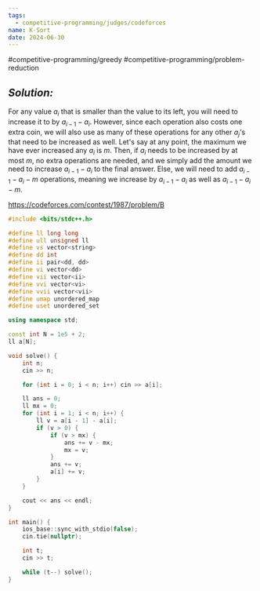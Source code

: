 ```yaml
---
tags:
  - competitive-programming/judges/codeforces
name: K-Sort
date: 2024-06-30
---
```

#competitive-programming/greedy #competitive-programming/problem-reduction
## _Solution:_
For any value $a_i$ that is smaller than the value to its left, you will need to increase it to by $a_{i-1}-a_i$. However, since each operation also costs one extra coin, we will also use as many of these operations for any other $a_j$'s that need to be increased as well. Let's say at any point, the maximum we have ever increased any $a_i$ is $m$. Then, if $a_i$ needs to be increased by at most $m$, no extra operations are needed, and we simply add the amount we need to increase $a_{i-1}-a_i$ to the final answer. Else, we will need to add $a_{i-1}-a_i-m$ operations, meaning we increase by $a_{i-1}-a_i$ as well as $a_{i-1}-a_i-m$.

https://codeforces.com/contest/1987/problem/B
```cpp
#include <bits/stdc++.h>

#define ll long long
#define ull unsigned ll
#define vs vector<string>
#define dd int
#define ii pair<dd, dd>
#define vi vector<dd>
#define vii vector<ii>
#define vvi vector<vi>
#define vvii vector<vii>
#define umap unordered_map
#define uset unordered_set

using namespace std;

const int N = 1e5 + 2;
ll a[N];

void solve() {
    int n;
    cin >> n;

    for (int i = 0; i < n; i++) cin >> a[i];

    ll ans = 0;
    ll mx = 0;
    for (int i = 1; i < n; i++) {
        ll v = a[i - 1] - a[i];
        if (v > 0) {
            if (v > mx) {
                ans += v - mx;
                mx = v;
            }
            ans += v;
            a[i] += v;
        }
    }

    cout << ans << endl;
}

int main() {
    ios_base::sync_with_stdio(false);
    cin.tie(nullptr);

    int t;
    cin >> t;

    while (t--) solve();
}
```